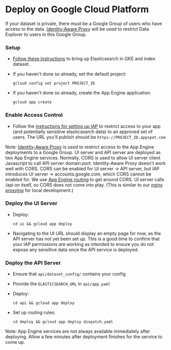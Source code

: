 # Deploy on Google Cloud Platform

If your dataset is private, there must be a Google Group of users who have
access to the data. [Identity-Aware Proxy](https://cloud.google.com/iap/docs/)
will be used to restrict Data Explorer to users in this Google Group.

### Setup

* [Follow these instructions](https://github.com/DataBiosphere/data-explorer-indexers/tree/master/bigquery/deploy)
to bring up Elasticsearch in GKE and index dataset.

* If you haven't done so already, set the default project:

  `gcloud config set project PROJECT_ID`

* If you haven't done so already, create the App Engine application:

  `gcloud app create`
  
### Enable Access Control

* Follow the [instructions for setting up IAP](https://cloud.google.com/iap/docs/app-engine-quickstart#enabling_iap)
to restrict access to your app (and potentially sensitive elasticsearch data)
to an approved set of users. The URL you'll publish should be
`https://PROJECT_ID.appspot.com`

Note: [Identity-Aware Proxy](https://cloud.google.com/iap/docs/) is used to
restrict access to the App Engine deployments to a Google Group. UI server and
API server are deployed as two App Engine services. Normally, CORS is used to
allow UI server client Javascript to call API server domain:port.
Identity-Aware Proxy doesn't work well with CORS. CORS can be enabled for UI
server -> API server, but IAP introduces UI server -> accounts.google.com,
which CORS cannot be enabled for. We use [App Engine routing](https://cloud.google.com/appengine/docs/standard/python/how-requests-are-routed#routing_with_a_dispatch_file)
to get around CORS. UI server calls /api on itself, so CORS does not come into
play. (This is similar to our [nginx proxying](https://github.com/DataBiosphere/data-explorer/blob/master/nginx.conf)
for local development.)

### Deploy the UI Server

* Deploy:

  `cd ui && gcloud app deploy`

* Navigating to the UI URL should display an empty page for now, as the API
server has not yet been set up. This is a good time to confirm that your IAP
permissions are working as intended to ensure you do not expose any sensitive
data once the API service is deployed.

### Deploy the API Server

* Ensure that `api/dataset_config/` contains your config

* Provide the `ELASTICSEARCH_URL` in `api/app.yaml`

* Deploy:

  `cd api && gcloud app deploy`

* Set up routing rules:

  `cd deploy && gcloud app deploy dispatch.yaml`

Note: App Engine services are not always available immediately after deploying.
Allow a few minutes after deployment finishes for the service to come up.